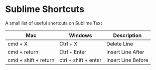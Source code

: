 # Sublime Shortcuts
A small list of useful shortcuts on Sublime Text


Mac | Windows | Description
----------|----------|----------
cmd + X | Ctrl + X | Delete Line
cmd + return | Ctrl + Enter | Insert Line After
cmd + shift + return | ctrl + shift + enter | Insert Line Before
